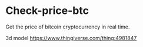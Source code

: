 # Check-price-btc
Get the price of bitcoin cryptocurrency in real time.

3d model
https://www.thingiverse.com/thing:4981847
